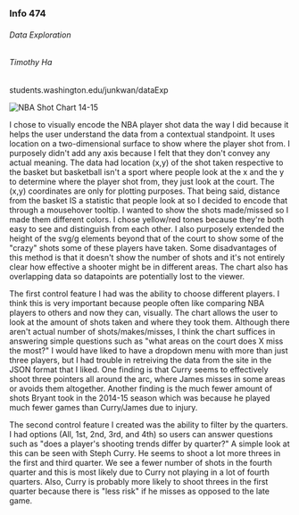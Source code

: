 ### Info 474
###### Data Exploration
###### Timothy Ha
students.washington.edu/junkwan/dataExp

![NBA Shot Chart 14-15](http://i.imgur.com/kBFjbUB.png)

I chose to visually encode the NBA player shot data the way I did because it helps the user understand the data from a contextual standpoint. It uses location on a two-dimensional surface to show where the player shot from. I purposely didn't add any axis because I felt that they don't convey any actual meaning. The data had location (x,y) of the shot taken respective to the basket but basketball isn't a sport where people look at the x and the y to determine where the player shot from, they just look at the court. The (x,y) coordinates are only for plotting purposes. That being said, distance from the basket IS a statistic that people look at so I decided to encode that through a mousehover tooltip. I wanted to show the shots made/missed so I made them different colors. I chose yellow/red tones because they're both easy to see and distinguish from each other. I also purposely extended the height of the svg/g elements beyond that of the court to show some of the "crazy" shots some of these players have taken. Some disadvantages of this method is that it doesn't show the number of shots and it's not entirely clear how effective a shooter might be in different areas. The chart also has overlapping data so datapoints are potentially lost to the viewer.

The first control feature I had was the ability to choose different players. I think this is very important because people often like comparing NBA players to others and now they can, visually. The chart allows the user to look at the amount of shots taken and where they took them. Although there aren't actual number of shots/makes/misses, I think the chart suffices in answering simple questions such as "what areas on the court does X miss the most?" I would have liked to have a dropdown menu with more than just three players, but I had trouble in retreiving the data from the site in the JSON format that I liked. One finding is that Curry seems to effectively shoot three pointers all around the arc, where James misses in some areas or avoids them altogether. Another finding is the much fewer amount of shots Bryant took in the 2014-15 season which was because he played much fewer games than Curry/James due to injury.

The second control feature I created was the ability to filter by the quarters. I had options (All, 1st, 2nd, 3rd, and 4th) so users can answer questions such as "does a player's shooting trends differ by quarter?" A simple look at this can be seen with Steph Curry. He seems to shoot a lot more threes in the first and third quarter. We see a fewer number of shots in the fourth quarter and this is most likely due to Curry not playing in a lot of fourth quarters. Also, Curry is probably more likely to shoot threes in the first quarter because there is "less risk" if he misses as opposed to the late game.
